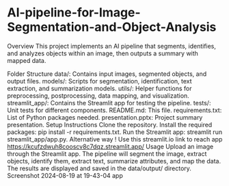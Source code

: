 # AI-pipeline-for-Image-Segmentation-and-Object-Analysis
Overview
This project implements an AI pipeline that segments, identifies, and analyzes objects within an image, then outputs a summary with mapped data.

Folder Structure
data/: Contains input images, segmented objects, and output files.
models/: Scripts for segmentation, identification, text extraction, and summarization models.
utils/: Helper functions for preprocessing, postprocessing, data mapping, and visualization.
streamlit_app/: Contains the Streamlit app for testing the pipeline.
tests/: Unit tests for different components.
README.md: This file.
requirements.txt: List of Python packages needed.
presentation.pptx: Project summary presentation.
Setup Instructions
Clone the repository.
Install the required packages: pip install -r requirements.txt.
Run the Streamlit app: streamlit run streamlit_app/app.py.
Alternative way !
Use this streamlit.io link to reach app https://kcufzdwuh8cooscv8c7dqz.streamlit.app/
Usage
Upload an image through the Streamlit app.
The pipeline will segment the image, extract objects, identify them, extract text, summarize attributes, and map the data.
The results are displayed and saved in the data/output/ directory.
Screenshot 2024-08-19 at 19-43-04 app

